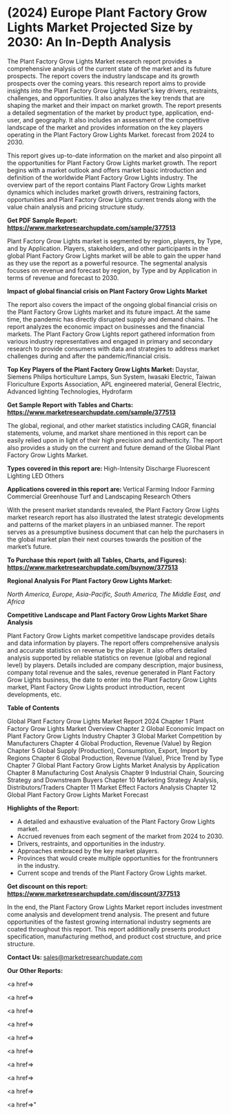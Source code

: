 # (2024) Europe Plant Factory Grow Lights Market Projected Size by 2030: An In-Depth Analysis

The Plant Factory Grow Lights Market research report provides a comprehensive analysis of the current state of the market and its future prospects. The report covers the industry landscape and its growth prospects over the coming years. this research report aims to provide insights into the Plant Factory Grow Lights Market's key drivers, restraints, challenges, and opportunities. It also analyzes the key trends that are shaping the market and their impact on market growth. The report presents a detailed segmentation of the market by product type, application, end-user, and geography. It also includes an assessment of the competitive landscape of the market and provides information on the key players operating in the Plant Factory Grow Lights Market. forecast from 2024 to 2030.

This report gives up-to-date information on the market and also pinpoint all the opportunities for Plant Factory Grow Lights market growth. The report begins with a market outlook and offers market basic introduction and definition of the worldwide Plant Factory Grow Lights industry. The overview part of the report contains Plant Factory Grow Lights market dynamics which includes market growth drivers, restraining factors, opportunities and Plant Factory Grow Lights current trends along with the value chain analysis and pricing structure study.

<strong><b>Get PDF Sample Report: <a href=https://www.marketresearchupdate.com/sample/377513>https://www.marketresearchupdate.com/sample/377513</a></b></strong>

Plant Factory Grow Lights market is segmented by region, players, by Type, and by Application. Players, stakeholders, and other participants in the global Plant Factory Grow Lights market will be able to gain the upper hand as they use the report as a powerful resource. The segmental analysis focuses on revenue and forecast by region, by Type and by Application in terms of revenue and forecast to 2030.

<strong><b>Impact of global financial crisis on Plant Factory Grow Lights Market</b></strong>

The report also covers the impact of the ongoing global financial crisis on the Plant Factory Grow Lights market and its future impact. At the same time, the pandemic has directly disrupted supply and demand chains. The report analyzes the economic impact on businesses and the financial markets. The Plant Factory Grow Lights report gathered information from various industry representatives and engaged in primary and secondary research to provide consumers with data and strategies to address market challenges during and after the pandemic/financial crisis.

<strong><b>Top Key Players of the Plant Factory Grow Lights Market:
</b></strong>Daystar, Siemens Philips horticulture Lamps, Sun System, Iwasaki Electric, Taiwan Floriculture Exports Association, APL engineered material, General Electric, Advanced lighting Technologies, Hydrofarm<strong><b>
</b></strong>

<strong><b>Get Sample Report with Tables and Charts: <a href=https://www.marketresearchupdate.com/sample/377513>https://www.marketresearchupdate.com/sample/377513</a></b></strong>

The global, regional, and other market statistics including CAGR, financial statements, volume, and market share mentioned in this report can be easily relied upon in light of their high precision and authenticity. The report also provides a study on the current and future demand of the Global Plant Factory Grow Lights Market.

<strong><b>Types covered in this report are:
</b></strong>High-Intensity Discharge
Fluorescent Lighting
LED
Others<strong><b>
</b></strong>

<strong><b>Applications covered in this report are:
</b></strong>Vertical Farming
Indoor Farming
Commercial Greenhouse
Turf and Landscaping
Research
Others<strong><b>
</b></strong>

With the present market standards revealed, the Plant Factory Grow Lights market research report has also illustrated the latest strategic developments and patterns of the market players in an unbiased manner. The report serves as a presumptive business document that can help the purchasers in the global market plan their next courses towards the position of the market’s future.

<strong><b>To Purchase this report (with all Tables, Charts, and Figures): <a href=https://www.marketresearchupdate.com/buynow/377513>https://www.marketresearchupdate.com/buynow/377513</a></b></strong>

<strong><b>Regional Analysis For Plant Factory Grow Lights Market:</b></strong>

<em><i>North America, Europe, Asia-Pacific, South America, The Middle East, and Africa</i></em>

<strong><b>Competitive Landscape and Plant Factory Grow Lights Market Share Analysis</b></strong>

Plant Factory Grow Lights market competitive landscape provides details and data information by players. The report offers comprehensive analysis and accurate statistics on revenue by the player. It also offers detailed analysis supported by reliable statistics on revenue (global and regional level) by players. Details included are company description, major business, company total revenue and the sales, revenue generated in Plant Factory Grow Lights business, the date to enter into the Plant Factory Grow Lights market, Plant Factory Grow Lights product introduction, recent developments, etc.

<strong><b>Table of Contents</b></strong>

Global Plant Factory Grow Lights Market Report 2024
Chapter 1 Plant Factory Grow Lights Market Overview
Chapter 2 Global Economic Impact on Plant Factory Grow Lights Industry
Chapter 3 Global Market Competition by Manufacturers
Chapter 4 Global Production, Revenue (Value) by Region
Chapter 5 Global Supply (Production), Consumption, Export, Import by Regions
Chapter 6 Global Production, Revenue (Value), Price Trend by Type
Chapter 7 Global Plant Factory Grow Lights Market Analysis by Application
Chapter 8 Manufacturing Cost Analysis
Chapter 9 Industrial Chain, Sourcing Strategy and Downstream Buyers
Chapter 10 Marketing Strategy Analysis, Distributors/Traders
Chapter 11 Market Effect Factors Analysis
Chapter 12 Global Plant Factory Grow Lights Market Forecast

<strong><b>Highlights of the Report:</b></strong>

- A detailed and exhaustive evaluation of the Plant Factory Grow Lights market.
- Accrued revenues from each segment of the market from 2024 to 2030.
- Drivers, restraints, and opportunities in the industry.
- Approaches embraced by the key market players.
- Provinces that would create multiple opportunities for the frontrunners in the industry.
- Current scope and trends of the Plant Factory Grow Lights market.

<strong><b>Get discount on this report: <a href=https://www.marketresearchupdate.com/discount/377513>https://www.marketresearchupdate.com/discount/377513</a></b></strong>

In the end, the Plant Factory Grow Lights Market report includes investment come analysis and development trend analysis. The present and future opportunities of the fastest growing international industry segments are coated throughout this report. This report additionally presents product specification, manufacturing method, and product cost structure, and price structure.

<strong><b>Contact Us:
</b></strong>sales@marketresearchupdate.com

<strong>Our Other Reports:</strong>

<a href=></a>

<a href=></a>

<a href=></a>

<a href=></a>

<a href=></a>

<a href=></a>

<a href=></a>

<a href=></a>

<a href=></a>

<a href=></a>"
